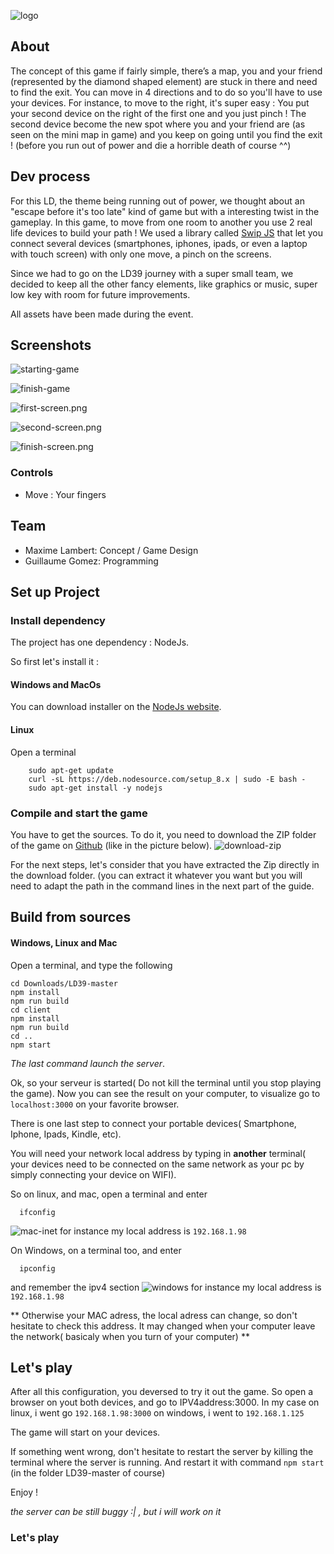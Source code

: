![logo](/screenshots/logo.png)

## About
The concept of this game if fairly simple, there’s a map, you and your friend (represented by the diamond shaped element) are stuck in there and need to find the exit. You can move in 4 directions and to do so you'll have to use your devices.
For instance, to move to the right, it's super easy : You put your second device on the right of the first one
and you just pinch ! The second device become the new spot where you and your friend are (as seen on
the mini map in game) and you keep on going until you find the exit ! (before you run out of power and die a horrible death of course ^^)

## Dev process

For this LD, the theme being running out of power, we thought about an "escape before
it's too late" kind of game but with a interesting twist in the gameplay.
In this game, to move from one room to another you use 2 real life devices
to build your path !
We used a library called [Swip JS](https://github.com/paulsonnentag/swip) that let you connect several devices (smartphones, iphones, ipads,
or even a laptop with touch screen) with only one move, a pinch on the screens.

Since we had to go on the LD39 journey with a super small team, we decided to keep
all the other fancy elements, like graphics or music, super low key with room for future
improvements.

All assets have been made during the event.

## Screenshots
![starting-game](screenshots/begin.gif)

![finish-game](screenshots/end.gif)

![first-screen.png](screenshots/first-screen.png)

![second-screen.png](screenshots/second-screen.png)

![finish-screen.png](screenshots/finish-screen.png)

### Controls
- Move : Your fingers

## Team
- Maxime Lambert: Concept / Game Design
- Guillaume Gomez: Programming

## Set up Project

### Install dependency
The project has one dependency : NodeJs.

So first let's install it :

#### Windows and MacOs
You can download installer on the [NodeJs website](https://nodejs.org/en/).

#### Linux
Open a terminal
```
    sudo apt-get update
    curl -sL https://deb.nodesource.com/setup_8.x | sudo -E bash -
    sudo apt-get install -y nodejs
 ```

### Compile and start the game

You have to get the sources.
To do it, you need to download the ZIP folder of the game on [Github](https://github.com/guillaume-gomez/LD39) (like in the picture below).
![download-zip](screenshots/github-download.png)

For the next steps, let's consider that you have extracted the Zip directly in the download folder. (you can extract it whatever you want but you will need to adapt the path in the command lines in the next part of the guide.

## Build from sources

#### Windows, Linux and Mac
Open a terminal, and type the following
```
cd Downloads/LD39-master
npm install
npm run build
cd client
npm install
npm run build
cd ..
npm start
```
_The last command launch the server_.

Ok, so your serveur is started( Do not kill the terminal until you stop playing the game).
Now you can see the result on your computer, to visualize go to `localhost:3000` on your favorite browser.

There is one last step to connect your portable devices( Smartphone, Iphone, Ipads, Kindle, etc).

You will need your network local address by typing in **another** terminal( your devices need to be connected on the same network as your pc by simply connecting your device on WIFI).

So on linux, and mac, open a terminal and enter
```
  ifconfig
```
![mac-inet](screenshots/mac-inet.png) for instance my local address is `192.168.1.98`

On Windows, on a terminal too, and enter
```
  ipconfig
```
and remember the ipv4 section
![windows](screenshots/ipv4-windows.png) for instance my local address is `192.168.1.98`

** Otherwise your MAC adress, the local adress can change, so don't hesitate to check this address. It may changed when your computer leave the network( basicaly when you turn of your computer) **


## Let's play
After all this configuration, you deversed to try it out the game.
So open a browser on yout both devices, and go to IPV4address:3000.
In my case
  on linux, i went go `192.168.1.98:3000`
  on windows, i went to `192.168.1.125`

The game will start on your devices.

If something went wrong, don't hesitate to restart the server by killing the terminal where the server is running.
And restart it with command `npm start` (in the folder LD39-master of course)

Enjoy !

_the server can be still buggy :| , but i will work on it_


### Let's play
